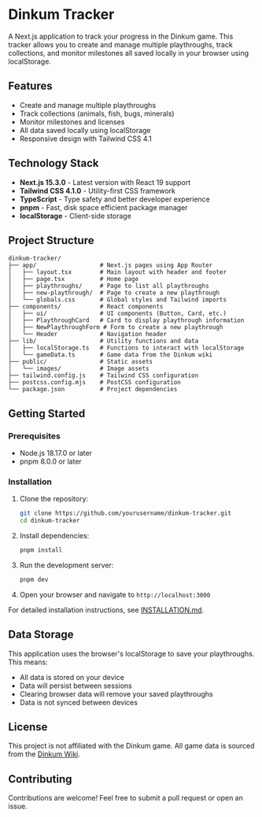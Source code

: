 # Dinkum Tracker

A Next.js application to track your progress in the Dinkum game. This tracker allows you to create and manage multiple playthroughs, track collections, and monitor milestones all saved locally in your browser using localStorage.

## Features

- Create and manage multiple playthroughs
- Track collections (animals, fish, bugs, minerals)
- Monitor milestones and licenses
- All data saved locally using localStorage
- Responsive design with Tailwind CSS 4.1

## Technology Stack

- **Next.js 15.3.0** - Latest version with React 19 support
- **Tailwind CSS 4.1.0** - Utility-first CSS framework
- **TypeScript** - Type safety and better developer experience
- **pnpm** - Fast, disk space efficient package manager
- **localStorage** - Client-side storage

## Project Structure

```text
dinkum-tracker/
├── app/                  # Next.js pages using App Router
│   ├── layout.tsx        # Main layout with header and footer
│   ├── page.tsx          # Home page
│   ├── playthroughs/     # Page to list all playthroughs
│   ├── new-playthrough/  # Page to create a new playthrough
│   └── globals.css       # Global styles and Tailwind imports
├── components/           # React components
│   ├── ui/               # UI components (Button, Card, etc.)
│   ├── PlaythroughCard   # Card to display playthrough information
│   ├── NewPlaythroughForm # Form to create a new playthrough
│   └── Header            # Navigation header
├── lib/                  # Utility functions and data
│   ├── localStorage.ts   # Functions to interact with localStorage
│   └── gameData.ts       # Game data from the Dinkum wiki
├── public/               # Static assets
│   └── images/           # Image assets
├── tailwind.config.js    # Tailwind CSS configuration
├── postcss.config.mjs    # PostCSS configuration
└── package.json          # Project dependencies
```

## Getting Started

### Prerequisites

- Node.js 18.17.0 or later
- pnpm 8.0.0 or later

### Installation

1. Clone the repository:

   ```bash
   git clone https://github.com/yourusername/dinkum-tracker.git
   cd dinkum-tracker
   ```

2. Install dependencies:

   ```bash
   pnpm install
   ```

3. Run the development server:

   ```bash
   pnpm dev
   ```

4. Open your browser and navigate to `http://localhost:3000`

For detailed installation instructions, see [INSTALLATION.md](./INSTALLATION.md).

## Data Storage

This application uses the browser's localStorage to save your playthroughs. This means:

- All data is stored on your device
- Data will persist between sessions
- Clearing browser data will remove your saved playthroughs
- Data is not synced between devices

## License

This project is not affiliated with the Dinkum game. All game data is sourced from the [Dinkum Wiki](https://dinkum.fandom.com/wiki/Dinkum_Wiki).

## Contributing

Contributions are welcome! Feel free to submit a pull request or open an issue.
